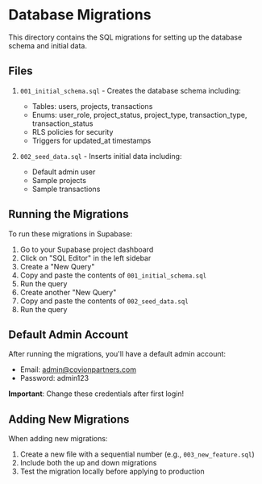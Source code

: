 # Database Migrations

This directory contains the SQL migrations for setting up the database schema and initial data.

## Files

1. `001_initial_schema.sql` - Creates the database schema including:
   - Tables: users, projects, transactions
   - Enums: user_role, project_status, project_type, transaction_type, transaction_status
   - RLS policies for security
   - Triggers for updated_at timestamps

2. `002_seed_data.sql` - Inserts initial data including:
   - Default admin user
   - Sample projects
   - Sample transactions

## Running the Migrations

To run these migrations in Supabase:

1. Go to your Supabase project dashboard
2. Click on "SQL Editor" in the left sidebar
3. Create a "New Query"
4. Copy and paste the contents of `001_initial_schema.sql`
5. Run the query
6. Create another "New Query"
7. Copy and paste the contents of `002_seed_data.sql`
8. Run the query

## Default Admin Account

After running the migrations, you'll have a default admin account:
- Email: admin@covionpartners.com
- Password: admin123

**Important**: Change these credentials after first login!

## Adding New Migrations

When adding new migrations:
1. Create a new file with a sequential number (e.g., `003_new_feature.sql`)
2. Include both the up and down migrations
3. Test the migration locally before applying to production 